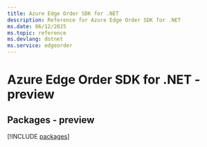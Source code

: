 ```yaml
---
title: Azure Edge Order SDK for .NET
description: Reference for Azure Edge Order SDK for .NET
ms.date: 06/12/2025
ms.topic: reference
ms.devlang: dotnet
ms.service: edgeorder
---
```

# Azure Edge Order SDK for .NET - preview
## Packages - preview
[!INCLUDE [packages](edge-order-index.md)]